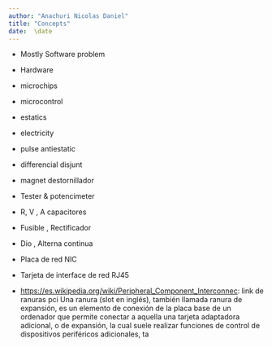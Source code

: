 ```yaml
---
author: "Anachuri Nicolas Daniel"
title: "Concepts"
date:  \date
---
```


- Mostly Software problem

-  Hardware

- microchips

- microcontrol 

- estatics

- electricity

- pulse antiestatic

- differencial disjunt

- magnet destornillador

- Tester & potencimeter 

- R, V , A capacitores 

- Fusible , Rectificador

- Dio , Alterna continua

- Placa de red NIC

- Tarjeta de interface de red RJ45


- https://es.wikipedia.org/wiki/Peripheral_Component_Interconnec:
link de ranuras pci Una ranura (slot en inglés), también llamada ranura de expansión, es un elemento de conexión de la placa base de un ordenador que permite conectar a aquella una tarjeta adaptadora adicional, o de expansión, la cual suele realizar funciones de control de dispositivos periféricos adicionales, ta
 
